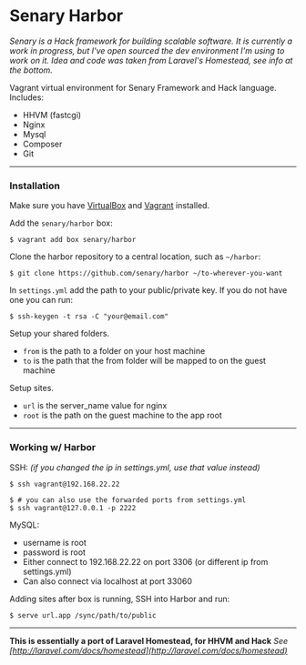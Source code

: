# Senary Harbor

*Senary is a Hack framework for building scalable software. It is currently a work in progress, but I've open sourced the dev environment
I'm using to work on it. Idea and code was taken from Laravel's Homestead, see info at the bottom.*

Vagrant virtual environment for Senary Framework and Hack language. Includes:

- HHVM (fastcgi)
- Nginx
- Mysql
- Composer
- Git

-------------------------------------------------------------------------------------------

### Installation

Make sure you have [VirtualBox](https://www.virtualbox.org/) and [Vagrant](http://www.vagrantup.com/) installed.

Add the `senary/harbor` box:

    $ vagrant add box senary/harbor


Clone the harbor repository to a central location, such as `~/harbor`:

    $ git clone https://github.com/senary/harbor ~/to-wherever-you-want

In `settings.yml` add the path to your public/private key. If you do not have one you can run:

    $ ssh-keygen -t rsa -C "your@email.com"

Setup your shared folders.
- `from` is the path to a folder on your host machine
- `to` is the path that the from folder will be mapped to on the guest machine

Setup sites.
- `url` is the server_name value for nginx
- `root` is the path on the guest machine to the app root

----------------------------------------------------------------------------

### Working w/ Harbor

SSH: *(if you changed the ip in settings.yml, use that value instead)*

    $ ssh vagrant@192.168.22.22

    $ # you can also use the forwarded ports from settings.yml
    $ ssh vagrant@127.0.0.1 -p 2222


MySQL:
- username is root
- password is root
- Either connect to 192.168.22.22 on port 3306 (or different ip from settings.yml)
- Can also connect via localhost at port 33060

Adding sites after box is running, SSH into Harbor and run:

    $ serve url.app /sync/path/to/public

----------------------------------------------------------------------------

**This is essentially a port of Laravel Homestead, for HHVM and Hack**
*See [http://laravel.com/docs/homestead](http://laravel.com/docs/homestead)*
